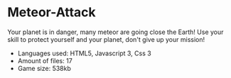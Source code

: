 # Meteor-Attack
Your planet is in danger, many meteor are going close the Earth! Use your skill to protect yourself and your planet, don't give up your mission!

- Languages used: HTML5, Javascript 3, Css 3
- Amount of files: 17
- Game size: 538kb
